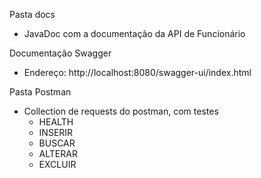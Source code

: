 Pasta docs
- JavaDoc com a documentação da API de Funcionário

Documentação Swagger
- Endereço: http://localhost:8080/swagger-ui/index.html

Pasta Postman
- Collection de requests do postman, com testes
    - HEALTH
    - INSERIR
    - BUSCAR
    - ALTERAR
    - EXCLUIR
